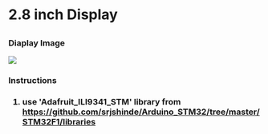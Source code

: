 <h1> 2.8 inch Display <h2>
<h3> Diaplay Image </h3>

<image src= "https://raw.githubusercontent.com/srjshinde/STM32/master/SPI_two_point_eight/2.8_LCD_display.jpg"> </image>

<h3> Instructions <h3>

1. use 'Adafruit_ILI9341_STM' library from https://github.com/srjshinde/Arduino_STM32/tree/master/STM32F1/libraries
